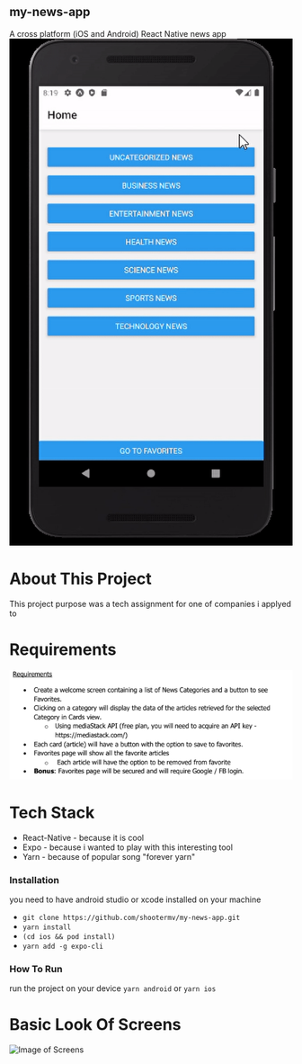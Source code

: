 ## my-news-app
A cross platform (iOS and Android) React Native news app  
![App In Action](https://raw.githubusercontent.com/shootermv/my-news-app/main/appInAction.gif)
# About This Project
This project purpose was a tech assignment for one of companies i applyed to

# Requirements
![Image of Requirements](https://raw.githubusercontent.com/shootermv/my-news-app/main/requirements.PNG)
# Tech Stack
* React-Native  - because it is cool
* Expo - because i wanted to play with this interesting tool  
* Yarn - because of popular song "forever yarn"

### Installation
you need to have android studio or xcode installed on your machine 
- `git clone https://github.com/shootermv/my-news-app.git`
- `yarn install`
- `(cd ios && pod install)`
- `yarn add -g expo-cli`
### How To Run
run the project on your device 
```yarn android``` or ```yarn ios```

# Basic Look Of Screens
![Image of Screens](https://raw.githubusercontent.com/shootermv/my-news-app/main/screens.png)